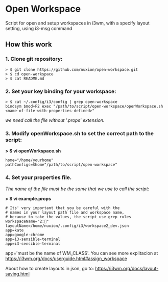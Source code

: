 # Open Workspace
Script for open and setup workspaces in i3wm, with a specify layout setting, using i3-msg command

## How this work
### 1. Clone git repository:

```
> $ git clone https://github.com/nuxion/open-workspace.git
> $ cd open-workspace
> $ cat README.md
```

### 2. Set your key binding for your workspace:

```
> $ cat ~/.config/i3/config | grep open-workspace   
bindsym $mod+F2 exec "/path/to/script/open-workspace/openWorkspace.sh  <name-of-file-with-properties-defined>"
```

_we need call the file without  '.props' extension._

### 3. Modify openWorkspace.sh to set the correct path to the script:

__> $ vi openWorkspace.sh__
```
home="/home/yourhome"
pathConfigs=$home"/path/to/script/open-workspace"

```
### 4. Set your properties file. 

_The name of the file must be the same that we use to call the script:_  <name-of-file-with-properties-defined>

__> $ vi example.props__

```
# Its' very important that you be careful with the
# names in your layout path file and workspace name, 
# because to take the values, the script use grep rules 
workspaceName="2:"
layoutName=/home/nuxion/.config/i3/workspace2_dev.json
app=kate
app=google-chrome
app=i3-sensible-terminal
app=i3-sensible-terminal
```
app='must be the name of WM_CLASS'. You can see more explitacion at https://i3wm.org/docs/userguide.html#assign_workspace

About how to create layouts in json, go to: https://i3wm.org/docs/layout-saving.html

